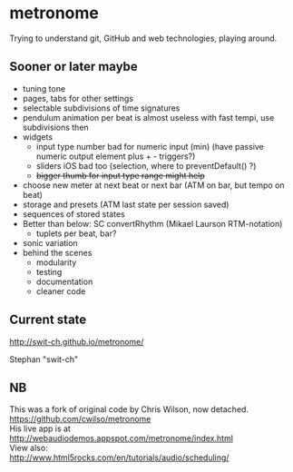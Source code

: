 # metronome
Trying to understand git, GitHub and web technologies, playing around.

## Sooner or later maybe
* tuning tone
* pages, tabs for other settings
* selectable subdivisions of time signatures 
* pendulum animation per beat is almost useless with fast tempi, use subdivisions then 
* widgets
	* input type number bad for numeric input (min) (have passive numeric output element plus + - triggers?)
	* sliders iOS bad too (selection, where to preventDefault() ?)
	* <del>bigger thumb for input type range might help</del>
* choose new meter at next beat or next bar (ATM on bar, but tempo on beat)
* storage and presets (ATM last state per session saved)
* sequences of stored states
* Better than below: SC convertRhythm (Mikael Laurson RTM-notation)
	* tuplets per beat, bar?
* sonic variation
* behind the scenes
	* modularity
	* testing
	* documentation
	* cleaner code

## Current state 
http://swit-ch.github.io/metronome/

Stephan "swit-ch"


## NB
This was a fork of original code by Chris Wilson, now detached.  
https://github.com/cwilso/metronome  
His live app is at  
http://webaudiodemos.appspot.com/metronome/index.html  
View also:  
http://www.html5rocks.com/en/tutorials/audio/scheduling/
